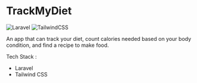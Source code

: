 # TrackMyDiet

![Laravel](https://img.shields.io/badge/laravel-%23FF2D20.svg?style=for-the-badge&logo=laravel&logoColor=white)
![TailwindCSS](https://img.shields.io/badge/tailwindcss-%2338B2AC.svg?style=for-the-badge&logo=tailwind-css&logoColor=white)

An app that can track your diet, count calories needed based on your body condition, and find a recipe to make food.

Tech Stack :
- Laravel
- Tailwind CSS
